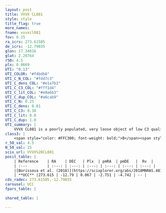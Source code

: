 ```yaml
---
layout: post
title: VVVX CL081
style: style
title_flag: true
more_names: 
fname: vvvxcl081
fov: 0.15
ra_icrs: 273.61505
de_icrs: -12.79035
glon: 17.34816
glat: 2.20764
r50: 4.5
plx: 0.0669
UTI: "0.13"
UTI_COLOR: "#f4bdb6"
UTI_C_N_COL: "#fdd7c3"
UTI_C_dens_COL: "#e1a7b3"
UTI_C_C3_COL: "#fff1d4"
UTI_C_lit_COL: "#e0a6b3"
UTI_C_dup_COL: "#a6cab9"
UTI_C_N: 0.25
UTI_C_dens: 0.01
UTI_C_C3: 0.38
UTI_C_lit: 0.0
UTI_C_dup: 1.0
UTI_summary: |
    VVVX CL081 is a poorly populated, very loose object of low C3 quality. It is rarely studied in the literature, with no articles listed in the last 7 years.
class3: |
    <span style="color: #FFC300; font-weight: bold;">B</span><span style="color: red; font-weight: bold;">C</span>
r_50_val: 4.5
N_50_val: 25
scix_url: VVVX%20CL081
posit_table: |
    | Reference    | RA    | DEC   | Plx  | pmRA  | pmDE   |  Rv  |
    | :---         | :---: | :---: | :---: | :---: | :---: | :---: |
    |[Borissova et al. (2018)](https://scixplorer.org/abs/2018MNRAS.481.3902B) | 273.587 | -12.742 | -- | -- | -- | -- |
    | **UCC** |273.615 | -12.79 | 0.067 | -2.751 | -4.742 | -- | 
cds_radec: 273.61505,-12.79035
carousel: UCC
fpars_table: |
    
shared_table: |
    
---
```

